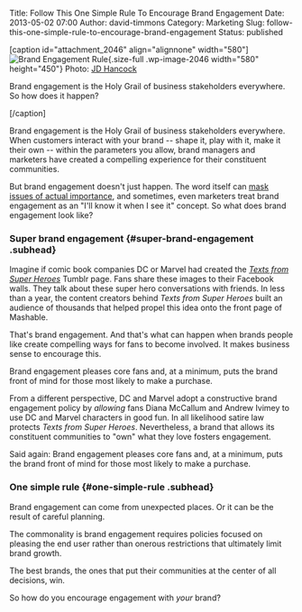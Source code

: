 Title: Follow This One Simple Rule To Encourage Brand Engagement
Date: 2013-05-02 07:00
Author: david-timmons
Category: Marketing
Slug: follow-this-one-simple-rule-to-encourage-brand-engagement
Status: published

\[caption id="attachment\_2046" align="alignnone" width="580"\]![Brand
Engagement
Rule](http://david.timmons.io/wp-content/uploads/2013/05/follow-this-one-simple-rule-to-encourage-brand-engagement0.jpg "Follow This One Simple Rule To Encourage Brand Engagement"){.size-full
.wp-image-2046 width="580" height="450"} Photo: [JD
Hancock](http://www.flickr.com/photos/jdhancock/4320973853/ "Playing The Hero by JD Hancock")

Brand engagement is the Holy Grail of business stakeholders everywhere.
So how does it happen?

\[/caption\]

Brand engagement is the Holy Grail of business stakeholders everywhere.
When customers interact with your brand -- shape it, play with it, make
it their own -- within the parameters you allow, brand managers and
marketers have created a compelling experience for their constituent
communities.

But brand engagement doesn't just happen. The word itself can [mask
issues of actual
importance](http://mashable.com/2013/05/01/engagement-buzzword/ "Click here to read how marketers can misunderstand 'engagement'."),
and sometimes, even marketers treat brand engagement as an "I'll know it
when I see it" concept. So what does brand engagement look like?

### Super brand engagement {#super-brand-engagement .subhead}

Imagine if comic book companies DC or Marvel had created the *[Texts
from Super
Heroes](http://textsfromsuperheroes.com/ "Click here to read what super heroes text to one another when not fighting crime.")*
Tumblr page. Fans share these images to their Facebook walls. They talk
about these super hero conversations with friends. In less than a year,
the content creators behind *Texts from Super Heroes* built an audience
of thousands that helped propel this idea onto the front page of
Mashable.

That's brand engagement. And that's what can happen when brands people
like create compelling ways for fans to become involved. It makes
business sense to encourage this.

Brand engagement pleases core fans and, at a minimum, puts the brand
front of mind for those most likely to make a purchase.

From a different perspective, DC and Marvel adopt a constructive brand
engagement policy by *allowing* fans Diana McCallum and Andrew Ivimey to
use DC and Marvel characters in good fun. In all likelihood satire law
protects *Texts from Super Heroes*. Nevertheless, a brand that allows
its constituent communities to "own" what they love fosters engagement.

Said again: Brand engagement pleases core fans and, at a minimum, puts
the brand front of mind for those most likely to make a purchase.

### One simple rule {#one-simple-rule .subhead}

Brand engagement can come from unexpected places. Or it can be the
result of careful planning.

The commonality is brand engagement requires policies focused on
pleasing the end user rather than onerous restrictions that ultimately
limit brand growth.

The best brands, the ones that put their communities at the center of
all decisions, win.

So how do you encourage engagement with *your* brand?

